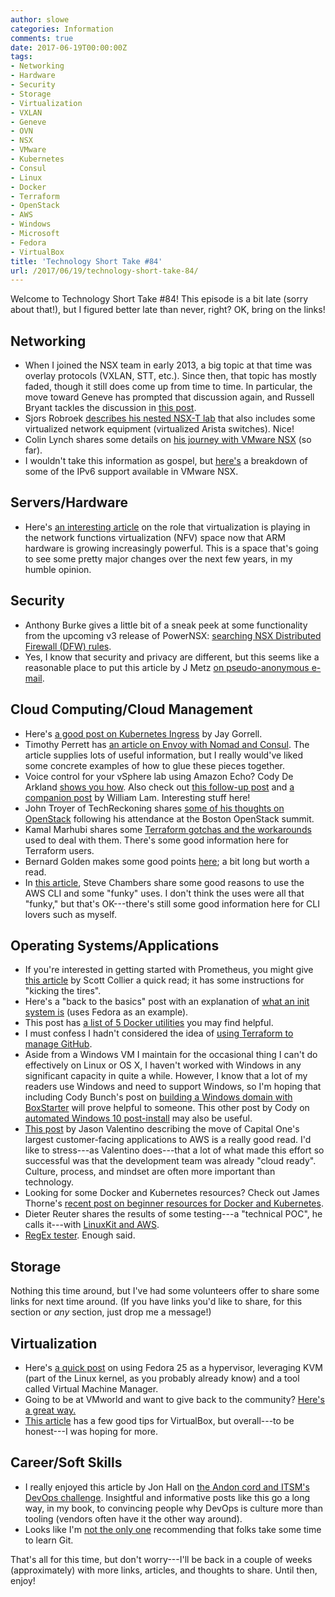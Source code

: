 ```yaml
---
author: slowe
categories: Information
comments: true
date: 2017-06-19T00:00:00Z
tags:
- Networking
- Hardware
- Security
- Storage
- Virtualization
- VXLAN
- Geneve
- OVN
- NSX
- VMware
- Kubernetes
- Consul
- Linux
- Docker
- Terraform
- OpenStack
- AWS
- Windows
- Microsoft
- Fedora
- VirtualBox
title: 'Technology Short Take #84'
url: /2017/06/19/technology-short-take-84/
---
```


Welcome to Technology Short Take #84! This episode is a bit late (sorry about that!), but I figured better late than never, right? OK, bring on the links!

## Networking

* When I joined the NSX team in early 2013, a big topic at that time was overlay protocols (VXLAN, STT, etc.). Since then, that topic has mostly faded, though it still does come up from time to time. In particular, the move toward Geneve has prompted that discussion again, and Russell Bryant tackles the discussion in [this post][link-3].
* Sjors Robroek [describes his nested NSX-T lab][link-8] that also includes some virtualized network equipment (virtualized Arista switches). Nice!
* Colin Lynch shares some details on [his journey with VMware NSX][link-16] (so far).
* I wouldn't take this information as gospel, but [here's][link-29] a breakdown of some of the IPv6 support available in VMware NSX.

## Servers/Hardware

* Here's [an interesting article][link-14] on the role that virtualization is playing in the network functions virtualization (NFV) space now that ARM hardware is growing increasingly powerful. This is a space that's going to see some pretty major changes over the next few years, in my humble opinion.

## Security

* Anthony Burke gives a little bit of a sneak peek at some functionality from the upcoming v3 release of PowerNSX: [searching NSX Distributed Firewall (DFW) rules][link-21].
* Yes, I know that security and privacy are different, but this seems like a reasonable place to put this article by J Metz [on pseudo-anonymous e-mail][link-27].

## Cloud Computing/Cloud Management

* Here's [a good post on Kubernetes Ingress][link-4] by Jay Gorrell.
* Timothy Perrett has [an article on Envoy with Nomad and Consul][link-12]. The article supplies lots of useful information, but I really would've liked some concrete examples of how to glue these pieces together.
* Voice control for your vSphere lab using Amazon Echo? Cody De Arkland [shows you how][link-13]. Also check out [this follow-up post][link-17] and [a companion post][link-18] by William Lam. Interesting stuff here!
* John Troyer of TechReckoning shares [some of his thoughts on OpenStack][link-15] following his attendance at the Boston OpenStack summit.
* Kamal Marhubi shares some [Terraform gotchas and the workarounds][link-24] used to deal with them. There's some good information here for Terraform users.
* Bernard Golden makes some good points [here][link-26]; a bit long but worth a read.
* In [this article][link-30], Steve Chambers share some good reasons to use the AWS CLI and some "funky" uses. I don't think the uses were all that "funky," but that's OK---there's still some good information here for CLI lovers such as myself.

## Operating Systems/Applications

* If you're interested in getting started with Prometheus, you might give [this article][link-2] by Scott Collier a quick read; it has some instructions for "kicking the tires".
* Here's a "back to the basics" post with an explanation of [what an init system is][link-5] (uses Fedora as an example).
* This post has [a list of 5 Docker utilities][link-7] you may find helpful.
* I must confess I hadn't considered the idea of [using Terraform to manage GitHub][link-9].
* Aside from a Windows VM I maintain for the occasional thing I can't do effectively on Linux or OS X, I haven't worked with Windows in any significant capacity in quite a while. However, I know that a lot of my readers use Windows and need to support Windows, so I'm hoping that including Cody Bunch's post on [building a Windows domain with BoxStarter][link-10] will prove helpful to someone. This other post by Cody on [automated Windows 10 post-install][link-11] may also be useful.
* [This post][link-20] by Jason Valentino describing the move of Capital One's largest customer-facing applications to AWS is a really good read. I'd like to stress---as Valentino does---that a lot of what made this effort so successful was that the development team was already "cloud ready". Culture, process, and mindset are often more important than technology.
* Looking for some Docker and Kubernetes resources? Check out James Thorne's [recent post on beginner resources for Docker and Kubernetes][link-22].
* Dieter Reuter shares the results of some testing---a "technical POC", he calls it---with [LinuxKit and AWS][link-25].
* [RegEx tester][link-31]. Enough said.

## Storage

Nothing this time around, but I've had some volunteers offer to share some links for next time around. (If you have links you'd like to share, for this section or _any_ section, just drop me a message!)

## Virtualization

* Here's [a quick post][link-1] on using Fedora 25 as a hypervisor, leveraging KVM (part of the Linux kernel, as you probably already know) and a tool called Virtual Machine Manager.
* Going to be at VMworld and want to give back to the community? [Here's a great way.][link-23]
* [This article][link-28] has a few good tips for VirtualBox, but overall---to be honest---I was hoping for more.

## Career/Soft Skills

* I really enjoyed this article by Jon Hall on [the Andon cord and ITSM's DevOps challenge][link-6]. Insightful and informative posts like this go a long way, in my book, to convincing people why DevOps is culture more than tooling (vendors often have it the other way around).
* Looks like I'm [not the only one][link-19] recommending that folks take some time to learn Git.

That's all for this time, but don't worry---I'll be back in a couple of weeks (approximately) with more links, articles, and thoughts to share. Until then, enjoy!



[link-1]: https://strikerttd.wordpress.com/2017/05/31/configuring-fedora-25-as-a-hypervisor-using-virtual-machine-manager/
[link-2]: http://www.colliernotes.com/2017/06/kicking-tires-of-prometheus-using.html
[link-3]: https://blog.russellbryant.net/2017/05/30/ovn-geneve-vs-vxlan-does-it-matter/
[link-4]: https://medium.com/@cashisclay/kubernetes-ingress-82aa960f658e
[link-5]: https://fedoramagazine.org/what-is-an-init-system/
[link-6]: https://medium.com/@JonHall_/the-andon-cord-and-itsms-devops-challenge-78395393c56f
[link-7]: https://blog.xebialabs.com/2017/05/18/5-docker-utilities-you-should-know/
[link-8]: https://vxsan.com/building-a-nsx-t-nested-lab-2/
[link-9]: https://www.hashicorp.com/blog/managing-github-with-terraform/
[link-10]: http://blog.codybunch.com/2017/04/10/Building-a-Windows-Domain-with-PowerShell/
[link-11]: http://blog.codybunch.com/2017/03/27/Basic-Automated-Windows-10-post-install/
[link-12]: http://timperrett.com/2017/05/13/nomad-with-envoy-and-consul
[link-13]: https://www.thehumblelab.com/integrating-echo-vmware/
[link-14]: https://semiengineering.com/carriers-push-datacenter-style-virtualization/
[link-15]: https://medium.com/the-techreckoning-dispatch/its-turtles-all-the-way-down-for-openstack-5057ac07db20
[link-16]: https://ucsguru.com/2017/04/18/my-journey-with-vmware-nsx/
[link-17]: https://www.thehumblelab.com/gideon-clarityui-interface-into/
[link-18]: https://www.virtuallyghetto.com/2017/06/introducing-alexa-to-a-few-more-vmware-apis.html
[link-19]: http://blog.ipspace.net/2017/06/want-to-learn-something-new-learn-git.html
[link-20]: https://medium.com/capital-one-developers/moving-one-of-capital-ones-largest-customer-facing-apps-to-aws-668d797af6fc
[link-21]: http://networkinferno.net/searching-firewall-rules-with-powernsx
[link-22]: https://thornelabs.net/2017/06/13/beginning-to-understand-docker-and-kubernetes.html
[link-23]: https://blogs.vmware.com/vmtn/2017/06/call-content-vmworld-vmtn.html
[link-24]: https://heap.engineering/terraform-gotchas/
[link-25]: https://bee42.com/blog/linuxkit-with-initial-aws-support/
[link-26]: http://bernardgolden.com/2017/06/cloud-computing-hits-a-tipping-point/
[link-27]: https://jmetz.com/2017/04/protip-pseudo-anonymous-email/
[link-28]: https://hackernoon.com/virtualbox-are-you-getting-your-moneys-worth-4d7f98f3d7d2
[link-29]: https://www.vmbaggum.nl/2017/01/nsx-ipv6-support/
[link-30]: https://ukcloud.pro/5-fancy-reasons-and-7-funky-uses-for-the-aws-cli-288e0e688030
[link-31]: https://regex101.com/
